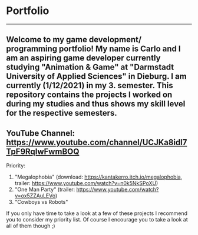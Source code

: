 # Portfolio
----------
Welcome to my game development/ programming portfolio!
My name is Carlo and I am an aspiring game developer currently studying "Animation & Game" at "Darmstadt University of Applied Sciences" in Dieburg.
I am currently (1/12/2021) in my 3. semester. This repository contains the projects I worked on during my studies and thus shows my skill level for the respective semesters.
----------
YouTube Channel:  
https://www.youtube.com/channel/UCJKa8idl7TpF9RqIwFwmBOQ
----------
Priority:
1. "Megalophobia" (download: https://kantakerro.itch.io/megalophobia, trailer: https://www.youtube.com/watch?v=n0k5NkSPoXU)
2. "One Man Party" (trailer: https://www.youtube.com/watch?v=ox5ZZAuLEVo)
3. "Cowboys vs Robots"

If you only have time to take a look at a few of these projects I recommend you to consider my priority list. Of course I encourage you to take a look at all of them though ;)

